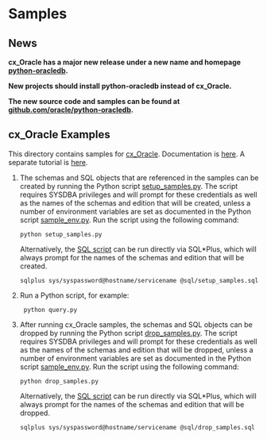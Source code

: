 # Samples

## News

**cx_Oracle has a major new release under a new name and homepage
[python-oracledb](https://oracle.github.io/python-oracledb/).**

**New projects should install python-oracledb instead of cx_Oracle.**

**The new source code and samples can be found at
[github.com/oracle/python-oracledb](https://github.com/oracle/python-oracledb).**

## cx_Oracle Examples

This directory contains samples for [cx_Oracle][6].  Documentation is
[here][7].  A separate tutorial is [here][8].

1. The schemas and SQL objects that are referenced in the samples can be
   created by running the Python script [setup_samples.py][1]. The script
   requires SYSDBA privileges and will prompt for these credentials as well as
   the names of the schemas and edition that will be created, unless a number
   of environment variables are set as documented in the Python script
   [sample_env.py][2]. Run the script using the following command:

       python setup_samples.py

   Alternatively, the [SQL script][3] can be run directly via SQL\*Plus, which
   will always prompt for the names of the schemas and edition that will be
   created.

       sqlplus sys/syspassword@hostname/servicename @sql/setup_samples.sql

2. Run a Python script, for example:

        python query.py

3. After running cx_Oracle samples, the schemas and SQL objects can be
   dropped by running the Python script [drop_samples.py][4]. The script
   requires SYSDBA privileges and will prompt for these credentials as well as
   the names of the schemas and edition that will be dropped, unless a number
   of environment variables are set as documented in the Python script
   [sample_env.py][2]. Run the script using the following command:

       python drop_samples.py

   Alternatively, the [SQL script][5] can be run directly via SQL\*Plus, which
   will always prompt for the names of the schemas and edition that will be
   dropped.

       sqlplus sys/syspassword@hostname/servicename @sql/drop_samples.sql

[1]: https://github.com/oracle/python-cx_Oracle/blob/main/samples/setup_samples.py
[2]: https://github.com/oracle/python-cx_Oracle/blob/main/samples/sample_env.py
[3]: https://github.com/oracle/python-cx_Oracle/blob/main/samples/sql/setup_samples.sql
[4]: https://github.com/oracle/python-cx_Oracle/blob/main/samples/drop_samples.py
[5]: https://github.com/oracle/python-cx_Oracle/blob/main/samples/sql/drop_samples.sql
[6]: https://oracle.github.io/python-cx_Oracle/
[7]: http://cx-oracle.readthedocs.org/en/latest/index.html
[8]: https://oracle.github.io/python-cx_Oracle/samples/tutorial/Python-and-Oracle-Database-Scripting-for-the-Future.html
